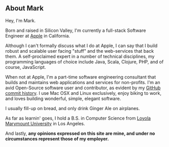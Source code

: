 ## About Mark

Hey, I'm Mark.

Born and raised in Silicon Valley, I'm currently a full-stack Software Engineer at [Apple](http://www.apple.com) in California.

Although I can't formally discuss what I do at Apple, I can say that I build robust and scalable user facing "stuff" and the web-services that back them.  A self-proclaimed expert in a number of technical disciplines, my programming languages of choice include Java, Scala, Clojure, PHP, and of course, JavaScript.

When not at Apple, I'm a part-time software engineering consultant that builds and maintains web applications and services for non-profits. I'm an avid Open-Source software user and contributor, as evident by my [GitHub commit history](https://github.com/markkolich).  I use Mac OSX and Linux exclusively, enjoy biking to work, and loves building wonderful, simple, elegant software.

I usually fill-up on bread, and only drink Ginger Ale on airplanes.
  
As far as learnin' goes, I hold a B.S. in Computer Science from [Loyola Marymount University](http://www.lmu.edu) in Los Angeles.

And lastly, **any opinions expressed on this site are mine, and under no circumstances represent those of my employer.**

